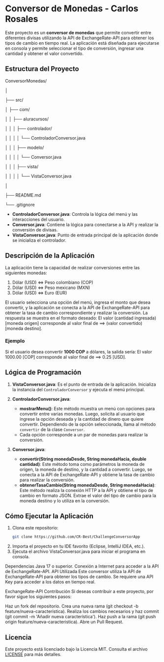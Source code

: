 # Conversor de Monedas - Carlos Rosales

Este proyecto es un **conversor de monedas** que permite convertir entre diferentes divisas utilizando la API de ExchangeRate-API para obtener los tipos de cambio en tiempo real. La aplicación está diseñada para ejecutarse en consola y permite seleccionar el tipo de conversión, ingresar una cantidad y obtener el valor convertido.

## Estructura del Proyecto

ConversorMonedas/

│

├── src/

│   ├── com/

│   │   ├── aluracursos/

│   │   │   ├── controlador/

│   │   │   │   └── ControladorConversor.java

│   │   │   ├── modelo/

│   │   │   │   └── Conversor.java

│   │   │   ├── vista/

│   │   │   │   └── VistaConversor.java

│

├── README.md

└── .gitignore


- **ControladorConversor.java**: Controla la lógica del menú y las interacciones del usuario.
- **Conversor.java**: Contiene la lógica para conectarse a la API y realizar la conversión de divisas.
- **VistaConversor.java**: Punto de entrada principal de la aplicación donde se inicializa el controlador.

## Descripción de la Aplicación

La aplicación tiene la capacidad de realizar conversiones entre las siguientes monedas:

1. Dólar (USD) <=> Peso colombiano (COP)
2. Dólar (USD) <=> Peso mexicano (MXN)
3. Dólar (USD) <=> Euro (EUR)

El usuario selecciona una opción del menú, ingresa el monto que desea convertir, y la aplicación se conecta a la API de ExchangeRate-API para obtener la tasa de cambio correspondiente y realizar la conversión. La respuesta se muestra en el formato deseado:
El valor (cantidad ingresada) [moneda origen] corresponde al valor final de ==> (valor convertido) [moneda destino].

### Ejemplo

Si el usuario desea convertir **1000 COP** a dólares, la salida sería:
El valor 1000.00 [COP] corresponde al valor final de ==> 0.25 [USD].


## Lógica de Programación

1. **VistaConversor.java**: Es el punto de entrada de la aplicación. Inicializa la instancia del `ControladorConversor` y ejecuta el menú principal.
   
2. **ControladorConversor.java**:
   - **mostrarMenu()**: Este método muestra un menú con opciones para convertir entre varias monedas. Luego, solicita al usuario que ingrese la opción deseada y la cantidad de dinero que quiere convertir. Dependiendo de la opción seleccionada, llama al método `convertir` de la clase `Conversor`.
   - Cada opción corresponde a un par de monedas para realizar la conversión.
   
3. **Conversor.java**:
   - **convertir(String monedaDesde, String monedaHacia, double cantidad)**: Este método toma como parámetros la moneda de origen, la moneda de destino, y la cantidad a convertir. Luego, se conecta a la API de ExchangeRate-API y obtiene la tasa de cambio para realizar la conversión.
   - **obtenerTasaCambio(String monedaDesde, String monedaHacia)**: Este método realiza la conexión HTTP a la API y obtiene el tipo de cambio en formato JSON. Extrae el valor del tipo de cambio para la moneda destino y lo utiliza en la conversión.

## Cómo Ejecutar la Aplicación

1. Clona este repositorio:
   ```bash
   git clone https://github.com/CR-Best/ChallengeConversorApp
2. Importa el proyecto en tu IDE favorito (Eclipse, IntelliJ IDEA, etc.).
3. Ejecuta el archivo VistaConversor.java para iniciar el programa en consola.

Dependencias
Java 17 o superior.
Conexión a Internet para acceder a la API de ExchangeRate-API.
API Utilizada
Este conversor utiliza la API de ExchangeRate-API para obtener los tipos de cambio. Se requiere una API Key para acceder a los datos en tiempo real.

ExchangeRate-API
Contribución
Si deseas contribuir a este proyecto, por favor sigue los siguientes pasos:

Haz un fork del repositorio.
Crea una nueva rama (git checkout -b feature/nueva-caracteristica).
Realiza los cambios necesarios y haz commit (git commit -m 'Añadir nueva característica').
Haz push a la rama (git push origin feature/nueva-caracteristica).
Abre un Pull Request.

## Licencia

Este proyecto está licenciado bajo la Licencia MIT. Consulta el archivo [LICENSE](LICENSE) para más detalles.


